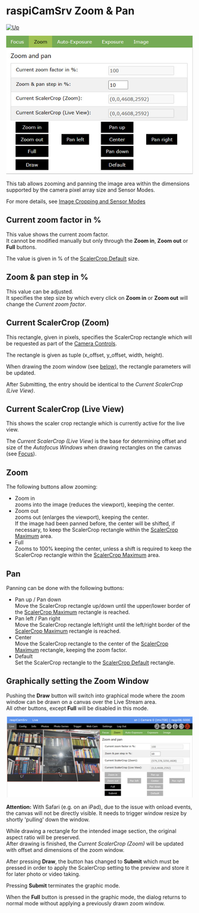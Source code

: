 # raspiCamSrv Zoom & Pan

[![Up](img/goup.gif)](./LiveScreen.md)

![ZoomAndPan](img/Zoom.jpg)

This tab allows zooming and panning the image area within the dimensions supported by the camera pixel array size and Sensor Modes.

For more details, see [Image Cropping and Sensor Modes](./ScalerCrop.md)

## Current zoom factor in %

This value shows the current zoom factor.   
It cannot be modified manually but only through the **Zoom in**, **Zoom out** or **Full** buttons.

The value is given in % of the [ScalerCrop Default](./ScalerCrop.md#cropping) size.

## Zoom & pan step in %

This value can be adjusted.   
It specifies the step size by which every click on **Zoom in** or **Zoom out** will change the *Current zoom factor*.

## Current ScalerCrop (Zoom)

This rectangle, given in pixels, specifies the ScalerCrop rectangle which will be requested as part of the [Camera Controls](./CameraControls.md).   

The rectangle is given as tuple (x_offset, y_offset, width, height).

When drawing the zoom window (see [below](#graphically-setting-the-zoom-window)), the rectangle parameters will be updated.

After Submitting, the entry should be identical to the *Current ScalerCrop (Live View)*.

## Current ScalerCrop (Live View)

This shows the scaler crop rectangle which is currently active for the live view.

The *Current ScalerCrop (Live View)* is the base for determining offset and size of the *Autofocus Windows* when drawing rectangles on the canvas (see [Focus](./FocusHandling.md)).

## Zoom

The following buttons allow zooming:
- Zoom in   
zooms into the image (reduces the viewport), keeping the center.
- Zoom out   
zooms out (enlarges the viewport), keeping the center.    
If the image had been panned before, the center will be shifted, if necessary, to keep the ScalerCrop rectangle within the [ScalerCrop Maximum](./ScalerCrop.md#cropping) area.
- Full    
Zooms to 100% keeping the center, unless a shift is required to keep the ScalerCrop rectangle within the [ScalerCrop Maximum](./ScalerCrop.md#cropping) area.

## Pan

Panning can be done with the following buttons:

- Pan up / Pan down    
Move the ScalerCrop rectangle up/down until the upper/lower border of the [ScalerCrop Maximum](./ScalerCrop.md#cropping) rectangle is reached.
- Pan left / Pan right    
Move the ScalerCrop rectangle left/right until the left/right border of the [ScalerCrop Maximum](./ScalerCrop.md#cropping) rectangle is reached.
- Center   
Move the ScalerCrop rectangle to the center of the [ScalerCrop Maximum](./ScalerCrop.md#cropping) rectangle, keeping the zoom factor.
- Default   
Set the ScalerCrop rectangle to the [ScalerCrop Default](./ScalerCrop.md#cropping) rectangle.


## Graphically setting the Zoom Window

Pushing the **Draw** button will switch into graphical mode where the zoom window can be drawn on a canvas over the Live Stream area.   
All other buttons, except **Full** will be disabled in this mode.

![ZoomGraphically](img/Zoom_Graph.jpg)

**Attention:** With Safari (e.g. on an iPad), due to the issue with onload events, the canvas will not be directly visible. It needs to trigger window resize by shortly 'pulling' down the window.

While drawing a rectangle for the intended image section, the original aspect ratio will be preserved.   
After drawing is finished, the *Current ScalerCrop (Zoom)* will be updated with offset and dimensions of the zoom window.

After pressing **Draw**, the button has changed to **Submit** which must be pressed in order to apply the ScalerCrop setting to the preview and store it for later photo or video taking.

Pressing **Submit** terminates the graphic mode.

When the **Full** button is pressed in the graphic mode, the dialog returns to normal mode without applying a previously drawn zoom window.
